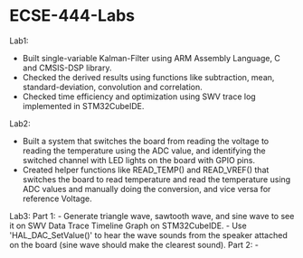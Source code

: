 # ECSE-444-Labs

Lab1:
  - Built single-variable Kalman-Filter using ARM Assembly Language, C and CMSIS-DSP library.
  - Checked the derived results using functions like subtraction, mean, standard-deviation, convolution and correlation.
  - Checked time efficiency and optimization using SWV trace log implemented in STM32CubeIDE.

Lab2:
  - Built a system that switches the board from reading the voltage to reading the temperature using the ADC value, and identifying the switched channel with LED lights on the board with GPIO pins.
  - Created helper functions like READ_TEMP() and READ_VREF() that switches the board to read temperature and read the temperature using ADC values and manually doing the conversion, and vice versa for reference Voltage.

Lab3:
  Part 1:
    - Generate triangle wave, sawtooth wave, and sine wave to see it on SWV Data Trace Timeline Graph on STM32CubeIDE.
    - Use 'HAL_DAC_SetValue()' to hear the wave sounds from the speaker attached on the board (sine wave should make the clearest sound).
  Part 2:
    - 
